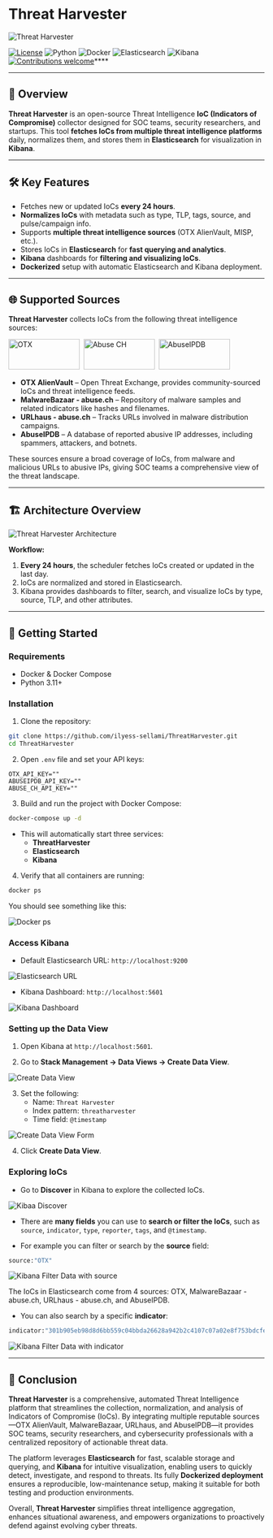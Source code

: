 # Threat Harvester

![Threat Harvester](/screenshots/threat_harvester.png)

[![License](https://img.shields.io/badge/license-MIT-blue.svg)](LICENSE)
![Python](https://img.shields.io/badge/python-3.11%2B-blue.svg)
![Docker](https://img.shields.io/badge/docker-ready-blue.svg)
![Elasticsearch](https://img.shields.io/badge/elasticsearch-8.x-yellow.svg)
![Kibana](https://img.shields.io/badge/kibana-8.x-green.svg)
[![Contributions welcome](https://img.shields.io/badge/contributions-welcome-brightgreen.svg)](.github/CONTRIBUTING.md)****

---

## 📌 Overview
**Threat Harvester** is an open-source Threat Intelligence **IoC (Indicators of Compromise)** collector designed for SOC teams, security researchers, and startups. This tool **fetches IoCs from multiple threat intelligence platforms** daily, normalizes them, and stores them in **Elasticsearch** for visualization in **Kibana**.

---

## 🛠️ Key Features

- Fetches new or updated IoCs **every 24 hours**.
- **Normalizes IoCs** with metadata such as type, TLP, tags, source, and pulse/campaign info.
- Supports **multiple threat intelligence sources** (OTX AlienVault, MISP, etc.).
- Stores IoCs in **Elasticsearch** for **fast querying and analytics**.
- **Kibana** dashboards for **filtering and visualizing IoCs**.
- **Dockerized** setup with automatic Elasticsearch and Kibana deployment.

---

## 🌐 Supported Sources

**Threat Harvester** collects IoCs from the following threat intelligence sources:

<img src="screenshots/alienvault_otx.png" alt="OTX" width="140" height="60" />&nbsp;
<img src="screenshots/abuse_ch.png" alt="Abuse CH" width="140" height="60" />&nbsp;
<img src="screenshots/abuseipdb.png" alt="AbuseIPDB" width="140" height="60" />

- **OTX AlienVault** – Open Threat Exchange, provides community-sourced IoCs and threat intelligence feeds.  
- **MalwareBazaar - abuse.ch** – Repository of malware samples and related indicators like hashes and filenames.  
- **URLhaus - abuse.ch** – Tracks URLs involved in malware distribution campaigns.  
- **AbuseIPDB** – A database of reported abusive IP addresses, including spammers, attackers, and botnets.  

These sources ensure a broad coverage of IoCs, from malware and malicious URLs to abusive IPs, giving SOC teams a comprehensive view of the threat landscape.

---

## 🏗️ Architecture Overview

![Threat Harvester Architecture](/screenshots/threat_harvester_architecture.png)

**Workflow:**
1. **Every 24 hours**, the scheduler fetches IoCs created or updated in the last day.
2. IoCs are normalized and stored in Elasticsearch.
3. Kibana provides dashboards to filter, search, and visualize IoCs by type, source, TLP, and other attributes.

---

## 🚀 Getting Started

### Requirements

- Docker & Docker Compose
- Python 3.11+

### Installation

1. Clone the repository:
```bash
git clone https://github.com/ilyess-sellami/ThreatHarvester.git
cd ThreatHarvester
```

2. Open `.env` file and set your API keys:
```env
OTX_API_KEY=""
ABUSEIPDB_API_KEY=""
ABUSE_CH_API_KEY=""
```

3. Build and run the project with Docker Compose:
```bash
docker-compose up -d
```
- This will automatically start three services:
    - **ThreatHarvester**
    - **Elasticsearch**
    - **Kibana**

4. Verify that all containers are running:
```bash
docker ps
```
You should see something like this:

![Docker ps](/screenshots/docker_ps.png)

### Access Kibana

- Default Elasticsearch URL: `http://localhost:9200`

![Elasticsearch URL](/screenshots/elasticsearch_url.png)

- Kibana Dashboard: `http://localhost:5601`

![Kibana Dashboard](/screenshots/kibana_dashboard.png)

### Setting up the Data View

1. Open Kibana at `http://localhost:5601`. 

2. Go to **Stack Management → Data Views → Create Data View**.

![Create Data View](/screenshots/kibana_create_data_view.png)

3. Set the following:
    - Name: `Threat Harvester`
    - Index pattern: `threatharvester`
    - Time field: `@timestamp`

![Create Data View Form](/screenshots/kibana_create_data_view_form.png)

4. Click **Create Data View**.

### Exploring IoCs

- Go to **Discover** in Kibana to explore the collected IoCs.

![Kibaa Discover](/screenshots/kibana_discover.png)

- There are **many fields** you can use to **search or filter the IoCs**, such as `source`, `indicator`, `type`, `reporter`, `tags`, and `@timestamp`.

- For example you can filter or search by the **source** field:

```bash
source:"OTX"
```

![Kibana Filter Data with source](/screenshots/kibana_dashboard_filter_data_source.png)

The IoCs in Elasticsearch come from 4 sources: OTX, MalwareBazaar - abuse.ch, URLhaus - abuse.ch, and AbuseIPDB.

- You can also search by a specific **indicator**:

```bash
indicator:"301b905eb98d8d6bb559c04bbda26628a942b2c4107c07a02e8f753bdcfe347c"
```

![Kibana Filter Data with indicator](/screenshots/kibana_dashboard_filter_data_indicator.png)


---

## 🏁 Conclusion

**Threat Harvester** is a comprehensive, automated Threat Intelligence platform that streamlines the collection, normalization, and analysis of Indicators of Compromise (IoCs). By integrating multiple reputable sources—OTX AlienVault, MalwareBazaar, URLhaus, and AbuseIPDB—it provides SOC teams, security researchers, and cybersecurity professionals with a centralized repository of actionable threat data.

The platform leverages **Elasticsearch** for fast, scalable storage and querying, and **Kibana** for intuitive visualization, enabling users to quickly detect, investigate, and respond to threats. Its fully **Dockerized deployment** ensures a reproducible, low-maintenance setup, making it suitable for both testing and production environments.

Overall, **Threat Harvester** simplifies threat intelligence aggregation, enhances situational awareness, and empowers organizations to proactively defend against evolving cyber threats.
